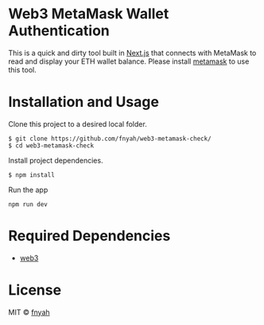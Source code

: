 # Web3 MetaMask Wallet Authentication 

This is a quick and dirty tool built in [Next.js](https://nextjs.org/) that connects with MetaMask to read and display your ETH wallet balance. Please install [metamask](https://metamask.io) to use this tool. 

# Installation and Usage

Clone this project to a desired local folder. 

```
$ git clone https://github.com/fnyah/web3-metamask-check/
$ cd web3-metamask-check
```
Install project dependencies. 

```
$ npm install
```
Run the app

```
npm run dev
```

# Required Dependencies

* [web3](https://web3js.readthedocs.io/en/v1.5.2/#)

# License

MIT ©  [fnyah](https://github.com/fnyah)
